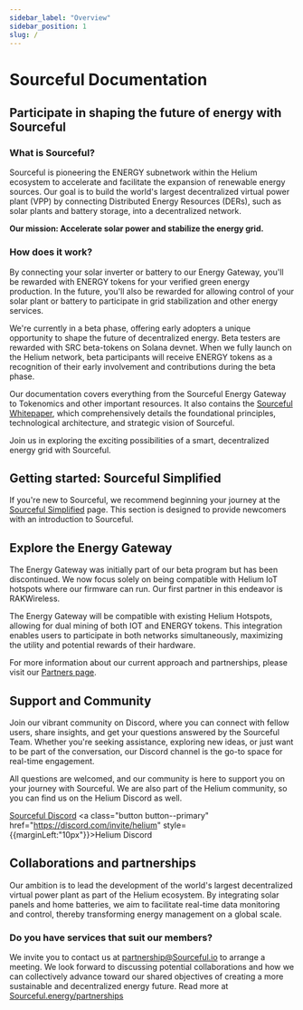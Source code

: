 ```yaml
---
sidebar_label: "Overview"
sidebar_position: 1
slug: /
---
```


# Sourceful Documentation

## Participate in shaping the future of energy with Sourceful

### What is Sourceful? 

Sourceful is pioneering the ENERGY subnetwork within the Helium ecosystem to accelerate and facilitate the expansion of renewable energy sources. Our goal is to build the world's largest decentralized virtual power plant (VPP) by connecting Distributed Energy Resources (DERs), such as solar plants and battery storage, into a decentralized network.

**Our mission: Accelerate solar power and stabilize the energy grid.**

### How does it work?
By connecting your solar inverter or battery to our Energy Gateway, you'll be rewarded with ENERGY tokens for your verified green energy production. In the future, you'll also be rewarded for allowing control of your solar plant or battery to participate in grid stabilization and other energy services.

We're currently in a beta phase, offering early adopters a unique opportunity to shape the future of decentralized energy. Beta testers are rewarded with SRC beta-tokens on Solana devnet. When we fully launch on the Helium network, beta participants will receive ENERGY tokens as a recognition of their early involvement and contributions during the beta phase.

Our documentation covers everything from the Sourceful Energy Gateway to Tokenomics and other important resources. It also contains the [Sourceful Whitepaper](/whitepaper/), which comprehensively details the foundational principles, technological architecture, and strategic vision of Sourceful.<br />

Join us in exploring the exciting possibilities of a smart, decentralized energy grid with Sourceful.

## Getting started: Sourceful Simplified

If you're new to Sourceful, we recommend beginning your journey at the [Sourceful Simplified](/simplified/) page. This section is designed to provide newcomers with an introduction to Sourceful.

## Explore the Energy Gateway

The Energy Gateway was initially part of our beta program but has been discontinued. We now focus solely on being compatible with Helium IoT hotspots where our firmware can run. Our first partner in this endeavor is RAKWireless.

The Energy Gateway will be compatible with existing Helium Hotspots, allowing for dual mining of both IOT and ENERGY tokens. This integration enables users to participate in both networks simultaneously, maximizing the utility and potential rewards of their hardware.

For more information about our current approach and partnerships, please visit our [Partners page](/partners/).

## Support and Community

Join our vibrant community on Discord, where you can connect with fellow users, share insights, and get your questions answered by the Sourceful Team. Whether you're seeking assistance, exploring new ideas, or just want to be part of the conversation, our Discord channel is the go-to space for real-time engagement.

All questions are welcomed, and our community is here to support you on your journey with Sourceful. We are also part of the Helium community, so you can find us on the Helium Discord as well.

<a class="button button--primary" href="https://discord.gg/srcful">Sourceful Discord</a>
<a class="button button--primary" href="https://discord.com/invite/helium" style={{marginLeft:"10px"}}>Helium Discord</a>

## Collaborations and partnerships

Our ambition is to lead the development of the world's largest decentralized virtual power plant as part of the Helium ecosystem. By integrating solar panels and home batteries, we aim to facilitate real-time data monitoring and control, thereby transforming energy management on a global scale.

### Do you have services that suit our members?

We invite you to contact us at partnership@Sourceful.io to arrange a meeting. We look forward to discussing potential collaborations and how we can collectively advance toward our shared objectives of creating a more sustainable and decentralized energy future. Read more at [Sourceful.energy/partnerships](https://sourceful.energy/partnerships)

<!-- New to Sourceful?
Start out at ["Sourceful Simplified"](/simplified/). After that, you are ready to read our [whitepaper](/whitepaper/) which will make you learn more about the innovative technology behind Sourceful and the possibilities of renewable energy!

We are committed to sustainability and ensuring that our users have a seamless experience, which is why we provide detailed troubleshooting and FAQs to address any issues that may arise.

Join us in exploring the exciting possibilities of a smart, decentralized grid with Sourceful. -->

<!-- <a class="button button--primary" href="https://forms.gle/nAdpEi4oCuNeBHto9">Sign up on our Notice of Interest</a> -->
